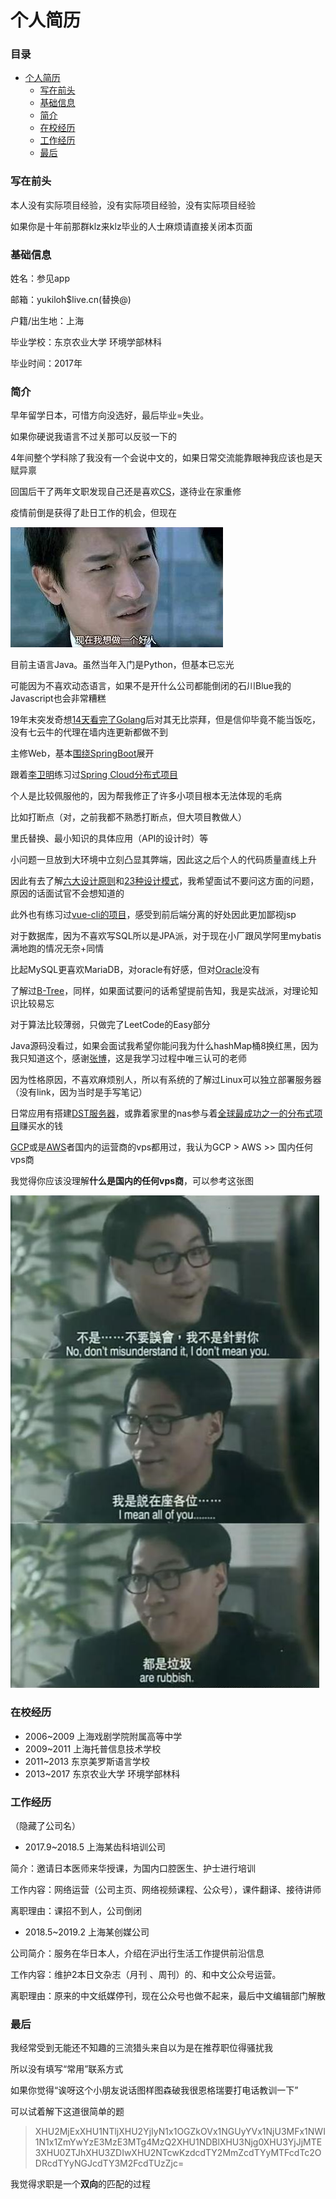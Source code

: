# 个人简历
### 目录

* [个人简历](#个人简历)
    * [写在前头](#写在前头)
    * [基础信息](#基础信息)
    * [简介](#简介)
    * [在校经历](#在校经历)
    * [工作经历](#工作经历)
    * [最后](#最后)

### 写在前头

本人没有实际项目经验，没有实际项目经验，没有实际项目经验

如果你是十年前那群klz来klz毕业的人士麻烦请直接关闭本页面

### 基础信息
姓名：参见app

邮箱：yukiloh$live.cn(替换@)

户籍/出生地：上海

毕业学校：东京农业大学 环境学部林科 

毕业时间：2017年


### 简介

早年留学日本，可惜方向没选好，最后毕业=失业。

如果你硬说我语言不过关那可以反驳一下的

4年间整个学科除了我没有一个会说中文的，如果日常交流能靠眼神我应该也是天赋异禀

回国后干了两年文职发现自己还是喜欢[CS](https://en.wikipedia.org/wiki/Computer_science)，遂待业在家重修

疫情前倒是获得了赴日工作的机会，但现在

![img](https://raw.githubusercontent.com/yukiloh/my-image-repo/master/timg.jpg)

目前主语言Java。虽然当年入门是Python，但基本已忘光

可能因为不喜欢动态语言，如果不是开什么公司都能倒闭的石川Blue我的Javascript也会非常糟糕

19年末突发奇想[14天看完了Golang](https://github.com/yukiloh/golang-basic-project)后对其无比崇拜，但是信仰毕竟不能当饭吃，没有七云牛的代理在墙内连更新都做不到

主修Web，基本[围绕SpringBoot](https://github.com/yukiloh/spring-boot-basic-project)展开

跟着[李卫明](https://www.funtl.com/)练习过[Spring Cloud分布式项目](https://github.com/yukiloh/spring-cloud-project)

个人是比较佩服他的，因为帮我修正了许多小项目根本无法体现的毛病

比如打断点（对，之前我都不熟悉打断点，但大项目教做人）

里氏替换、最小知识的具体应用（API的设计时）等

小问题一旦放到大环境中立刻凸显其弊端，因此这之后个人的代码质量直线上升

因此有去了解[六大设计原则](https://www.jianshu.com/p/8a9bc8d42727)和[23种设计模式](https://www.jianshu.com/p/3f9e289cf51c)，我希望面试不要问这方面的问题，原因的话面试官不会想知道的

此外也有练习过[vue-cli的项目](https://github.com/yukiloh/my-vue-shop-project)，感受到前后端分离的好处因此更加鄙视jsp

对于数据库，因为不喜欢写SQL所以是JPA派，对于现在小厂跟风学阿里mybatis满地跑的情况无奈+同情

比起MySQL更喜欢MariaDB，对oracle有好感，但对[Oracle](https://www.oracle.com/index.html)没有

了解过[B-Tree](https://www.jianshu.com/p/4dcfd7085a85)，同样，如果面试要问的话希望提前告知，我是实战派，对理论知识比较易忘

对于算法比较薄弱，只做完了LeetCode的Easy部分

Java源码没看过，如果会面试我希望你能问我为什么hashMap桶8换红黑，因为我只知道这个，感谢[张博](https://github.com/blindpirate)，这是我学习过程中唯三认可的老师

因为性格原因，不喜欢麻烦别人，所以有系统的了解过Linux可以独立部署服务器（没有link，因为当时是手写笔记）

日常应用有搭建[DST服务器](https://editor.csdn.net/md/?articleId=90378120)，或靠着家里的nas参与着[全球最成功之一的分布式项目](https://ehwiki.org/wiki/Installing_H@H_on_Debian_or_Ubuntu)赚买水的钱

[GCP](https://cloud.google.com/)或是[AWS](https://amazonaws-china.com/cn/)者国内的运营商的vps都用过，我认为GCP > AWS >> 国内任何vps商

我觉得你应该没理解**什么是国内的任何vps商**，可以参考这张图

![img](https://raw.githubusercontent.com/yukiloh/my-image-repo/master/622762d0f703918f9295ff06543d269758eec4b2.jpg)


### 在校经历
- 2006~2009 上海戏剧学院附属高等中学
- 2009~2011 上海托普信息技术学校
- 2011~2013 东京美罗斯语言学校
- 2013~2017 东京农业大学 环境学部林科

### 工作经历

（隐藏了公司名）

- 2017.9~2018.5 上海某齿科培训公司

简介：邀请日本医师来华授课，为国内口腔医生、护士进行培训

工作内容：网络运营（公司主页、网络视频课程、公众号），课件翻译、接待讲师

离职理由：课招不到人，公司倒闭

- 2018.5~2019.2 上海某创媒公司

公司简介：服务在华日本人，介绍在沪出行生活工作提供前沿信息

工作内容：维护2本日文杂志（月刊 、周刊）的、和中文公众号运营。

离职理由：原来的中文纸媒停刊，现在公众号也做不起来，最后中文编辑部门解散


### 最后

我经常受到无能还不知趣的三流猎头来自以为是在推荐职位得骚扰我

所以没有填写“常用”联系方式

如果你觉得“诶呀这个小朋友说话图样图森破我很恩格瑞要打电话教训一下”

可以试着解下这道很简单的题
>XHU2MjExXHU1NTljXHU2YjIyN1x1OGZkOVx1NGUyYVx1NjU3MFx1NWI1N1x1ZmYwYzE3MzE3MTg4MzQ2XHU1NDBlXHU3Njg0XHU3YjJjMTE3XHU0ZTJhXHU3ZDIwXHU2NTcwKzdcdTY2MmZcdTYyMTFcdTc2ODRcdTYyNGJcdTY3M2FcdTUzZjc=

我觉得求职是一个**双向**的匹配的过程